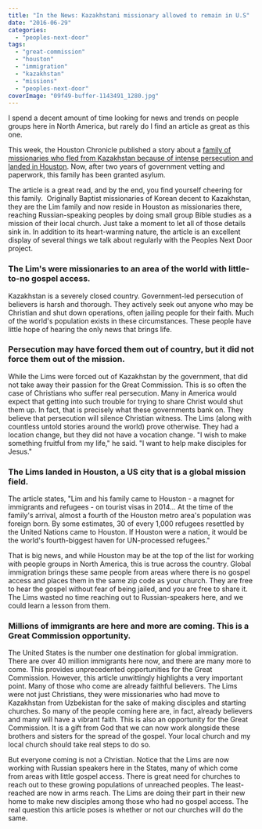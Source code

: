 ```yaml
---
title: "In the News: Kazakhstani missionary allowed to remain in U.S"
date: "2016-06-29"
categories: 
  - "peoples-next-door"
tags: 
  - "great-commission"
  - "houston"
  - "immigration"
  - "kazakhstan"
  - "missions"
  - "peoples-next-door"
coverImage: "09f49-buffer-1143491_1280.jpg"
---
```


I spend a decent amount of time looking for news and trends on people groups here in North America, but rarely do I find an article as great as this one.

This week, the Houston Chronicle published a story about a [family of missionaries who fled from Kazakhstan because of intense persecution and landed in Houston](http://www.houstonchronicle.com/life/houston-belief/article/After-two-year-wait-Kazakhstani-missionary-8325079.php). Now, after two years of government vetting and paperwork, this family has been granted asylum.

The article is a great read, and by the end, you find yourself cheering for this family.  Originally Baptist missionaries of Korean decent to Kazakhstan, they are the Lim family and now reside in Houston as missionaries there, reaching Russian-speaking peoples by doing small group Bible studies as a mission of their local church. Just take a moment to let all of those details sink in. In addition to its heart-warming nature, the article is an excellent display of several things we talk about regularly with the Peoples Next Door project.

### The Lim's were missionaries to an area of the world with little-to-no gospel access.

Kazakhstan is a severely closed country. Government-led persecution of believers is harsh and thorough. They actively seek out anyone who may be Christian and shut down operations, often jailing people for their faith. Much of the world's population exists in these circumstances. These people have little hope of hearing the only news that brings life.

### Persecution may have forced them out of country, but it did not force them out of the mission.

While the Lims were forced out of Kazakhstan by the government, that did not take away their passion for the Great Commission. This is so often the case of Christians who suffer real persecution. Many in America would expect that getting into such trouble for trying to share Christ would shut them up. In fact, that is precisely what these governments bank on. They believe that persecution will silence Christian witness. The Lims (along with countless untold stories around the world) prove otherwise. They had a location change, but they did not have a vocation change. "I wish to make something fruitful from my life," he said. "I want to help make disciples for Jesus."

### The Lims landed in Houston, a US city that is a global mission field.

The article states, "Lim and his family came to Houston - a magnet for immigrants and refugees - on tourist visas in 2014... At the time of the family's arrival, almost a fourth of the Houston metro area's population was foreign born. By some estimates, 30 of every 1,000 refugees resettled by the United Nations came to Houston. If Houston were a nation, it would be the world's fourth-biggest haven for UN-processed refugees."

That is big news, and while Houston may be at the top of the list for working with people groups in North America, this is true across the country. Global immigration brings these same people from areas where there is no gospel access and places them in the same zip code as your church. They are free to hear the gospel without fear of being jailed, and you are free to share it. The Lims wasted no time reaching out to Russian-speakers here, and we could learn a lesson from them.

### Millions of immigrants are here and more are coming. This is a Great Commission opportunity.

The United States is the number one destination for global immigration. There are over 40 million immigrants here now, and there are many more to come. This provides unprecedented opportunities for the Great Commission. However, this article unwittingly highlights a very important point. Many of those who come are already faithful believers. The Lims were not just Christians, they were missionaries who had move to Kazakhstan from Uzbekistan for the sake of making disciples and starting churches. So many of the people coming here are, in fact, already believers and many will have a vibrant faith. This is also an opportunity for the Great Commission. It is a gift from God that we can now work alongside these brothers and sisters for the spread of the gospel. Your local church and my local church should take real steps to do so.

But everyone coming is not a Christian. Notice that the Lims are now working with Russian speakers here in the States, many of which come from areas with little gospel access. There is great need for churches to reach out to these growing populations of unreached peoples. The least-reached are now in arms reach. The Lims are doing their part in their new home to make new disciples among those who had no gospel access. The real question this article poses is whether or not our churches will do the same.
